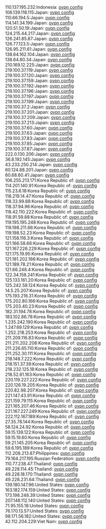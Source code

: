 110.137.195.232:Indonesia: [ovpn config](vpn/110_137_195_232.ovpn)  
106.139.118.115:Japan: [ovpn config](vpn/106_139_118_115.ovpn)  
110.66.194.5:Japan: [ovpn config](vpn/110_66_194_5.ovpn)  
114.141.34.199:Japan: [ovpn config](vpn/114_141_34_199.ovpn)  
120.51.50.19:Japan: [ovpn config](vpn/120_51_50_19.ovpn)  
124.215.44.217:Japan: [ovpn config](vpn/124_215_44_217.ovpn)  
126.241.85.87:Japan: [ovpn config](vpn/126_241_85_87.ovpn)  
126.77.123.5:Japan: [ovpn config](vpn/126_77_123_5.ovpn)  
126.95.211.61:Japan: [ovpn config](vpn/126_95_211_61.ovpn)  
138.64.162.104:Japan: [ovpn config](vpn/138_64_162_104.ovpn)  
138.64.80.34:Japan: [ovpn config](vpn/138_64_80_34.ovpn)  
210.169.12.225:Japan: [ovpn config](vpn/210_169_12_225.ovpn)  
219.100.37.119:Japan: [ovpn config](vpn/219_100_37_119.ovpn)  
219.100.37.120:Japan: [ovpn config](vpn/219_100_37_120.ovpn)  
219.100.37.159:Japan: [ovpn config](vpn/219_100_37_159.ovpn)  
219.100.37.192:Japan: [ovpn config](vpn/219_100_37_192.ovpn)  
219.100.37.196:Japan: [ovpn config](vpn/219_100_37_196.ovpn)  
219.100.37.197:Japan: [ovpn config](vpn/219_100_37_197.ovpn)  
219.100.37.199:Japan: [ovpn config](vpn/219_100_37_199.ovpn)  
219.100.37.2:Japan: [ovpn config](vpn/219_100_37_2.ovpn)  
219.100.37.201:Japan: [ovpn config](vpn/219_100_37_201.ovpn)  
219.100.37.209:Japan: [ovpn config](vpn/219_100_37_209.ovpn)  
219.100.37.213:Japan: [ovpn config](vpn/219_100_37_213.ovpn)  
219.100.37.60:Japan: [ovpn config](vpn/219_100_37_60.ovpn)  
219.100.37.63:Japan: [ovpn config](vpn/219_100_37_63.ovpn)  
219.100.37.83:Japan: [ovpn config](vpn/219_100_37_83.ovpn)  
219.100.37.85:Japan: [ovpn config](vpn/219_100_37_85.ovpn)  
219.100.37.87:Japan: [ovpn config](vpn/219_100_37_87.ovpn)  
222.0.130.206:Japan: [ovpn config](vpn/222_0_130_206.ovpn)  
36.8.192.145:Japan: [ovpn config](vpn/36_8_192_145.ovpn)  
43.233.250.214:Japan: [ovpn config](vpn/43_233_250_214.ovpn)  
60.124.88.201:Japan: [ovpn config](vpn/60_124_88_201.ovpn)  
60.68.60.41:Japan: [ovpn config](vpn/60_68_60_41.ovpn)  
106.255.213.171:Korea Republic of: [ovpn config](vpn/106_255_213_171.ovpn)  
114.201.140.91:Korea Republic of: [ovpn config](vpn/114_201_140_91.ovpn)  
115.23.6.18:Korea Republic of: [ovpn config](vpn/115_23_6_18.ovpn)  
118.219.14.47:Korea Republic of: [ovpn config](vpn/118_219_14_47.ovpn)  
118.33.99.88:Korea Republic of: [ovpn config](vpn/118_33_99_88.ovpn)  
118.37.94.96:Korea Republic of: [ovpn config](vpn/118_37_94_96.ovpn)  
118.42.110.222:Korea Republic of: [ovpn config](vpn/118_42_110_222.ovpn)  
118.91.59.88:Korea Republic of: [ovpn config](vpn/118_91_59_88.ovpn)  
119.195.195.248:Korea Republic of: [ovpn config](vpn/119_195_195_248.ovpn)  
119.198.211.66:Korea Republic of: [ovpn config](vpn/119_198_211_66.ovpn)  
119.198.52.23:Korea Republic of: [ovpn config](vpn/119_198_52_23.ovpn)  
121.158.116.3:Korea Republic of: [ovpn config](vpn/121_158_116_3.ovpn)  
121.166.58.68:Korea Republic of: [ovpn config](vpn/121_166_58_68.ovpn)  
121.167.226.229:Korea Republic of: [ovpn config](vpn/121_167_226_229.ovpn)  
121.175.19.95:Korea Republic of: [ovpn config](vpn/121_175_19_95.ovpn)  
121.181.202.166:Korea Republic of: [ovpn config](vpn/121_181_202_166.ovpn)  
121.189.78.21:Korea Republic of: [ovpn config](vpn/121_189_78_21.ovpn)  
121.66.248.4:Korea Republic of: [ovpn config](vpn/121_66_248_4.ovpn)  
122.34.158.241:Korea Republic of: [ovpn config](vpn/122_34_158_241.ovpn)  
125.133.161.20:Korea Republic of: [ovpn config](vpn/125_133_161_20.ovpn)  
125.242.58.124:Korea Republic of: [ovpn config](vpn/125_242_58_124.ovpn)  
14.5.25.207:Korea Republic of: [ovpn config](vpn/14_5_25_207.ovpn)  
175.193.216.31:Korea Republic of: [ovpn config](vpn/175_193_216_31.ovpn)  
175.202.80.166:Korea Republic of: [ovpn config](vpn/175_202_80_166.ovpn)  
175.203.40.23:Korea Republic of: [ovpn config](vpn/175_203_40_23.ovpn)  
182.31.194.78:Korea Republic of: [ovpn config](vpn/182_31_194_78.ovpn)  
183.102.86.78:Korea Republic of: [ovpn config](vpn/183_102_86_78.ovpn)  
1.235.242.190:Korea Republic of: [ovpn config](vpn/1_235_242_190.ovpn)  
1.247.69.129:Korea Republic of: [ovpn config](vpn/1_247_69_129.ovpn)  
1.252.218.253:Korea Republic of: [ovpn config](vpn/1_252_218_253.ovpn)  
211.209.116.83:Korea Republic of: [ovpn config](vpn/211_209_116_83.ovpn)  
211.211.202.208:Korea Republic of: [ovpn config](vpn/211_211_202_208.ovpn)  
211.226.65.110:Korea Republic of: [ovpn config](vpn/211_226_65_110.ovpn)  
211.252.30.111:Korea Republic of: [ovpn config](vpn/211_252_30_111.ovpn)  
218.148.7.222:Korea Republic of: [ovpn config](vpn/218_148_7_222.ovpn)  
218.151.37.39:Korea Republic of: [ovpn config](vpn/218_151_37_39.ovpn)  
218.232.125.18:Korea Republic of: [ovpn config](vpn/218_232_125_18.ovpn)  
218.52.61.163:Korea Republic of: [ovpn config](vpn/218_52_61_163.ovpn)  
220.119.227.222:Korea Republic of: [ovpn config](vpn/220_119_227_222.ovpn)  
220.126.19.205:Korea Republic of: [ovpn config](vpn/220_126_19_205.ovpn)  
220.82.98.207:Korea Republic of: [ovpn config](vpn/220_82_98_207.ovpn)  
221.147.43.91:Korea Republic of: [ovpn config](vpn/221_147_43_91.ovpn)  
221.159.79.115:Korea Republic of: [ovpn config](vpn/221_159_79_115.ovpn)  
221.165.207.46:Korea Republic of: [ovpn config](vpn/221_165_207_46.ovpn)  
221.167.227.249:Korea Republic of: [ovpn config](vpn/221_167_227_249.ovpn)  
222.112.167.189:Korea Republic of: [ovpn config](vpn/222_112_167_189.ovpn)  
27.35.78.144:Korea Republic of: [ovpn config](vpn/27_35_78_144.ovpn)  
58.124.24.92:Korea Republic of: [ovpn config](vpn/58_124_24_92.ovpn)  
59.15.139.122:Korea Republic of: [ovpn config](vpn/59_15_139_122.ovpn)  
59.15.19.60:Korea Republic of: [ovpn config](vpn/59_15_19_60.ovpn)  
59.21.145.205:Korea Republic of: [ovpn config](vpn/59_21_145_205.ovpn)  
59.6.195.189:Korea Republic of: [ovpn config](vpn/59_6_195_189.ovpn)  
112.208.213.87:Philippines: [ovpn config](vpn/112_208_213_87.ovpn)  
79.164.217.195:Russian Federation: [ovpn config](vpn/79_164_217_195.ovpn)  
110.77.238.47:Thailand: [ovpn config](vpn/110_77_238_47.ovpn)  
49.228.114.45:Thailand: [ovpn config](vpn/49_228_114_45.ovpn)  
49.228.18.170:Thailand: [ovpn config](vpn/49_228_18_170.ovpn)  
49.228.231.64:Thailand: [ovpn config](vpn/49_228_231_64.ovpn)  
139.180.147.96:United States: [ovpn config](vpn/139_180_147_96.ovpn)  
163.182.174.159:United States: [ovpn config](vpn/163_182_174_159.ovpn)  
173.198.248.39:United States: [ovpn config](vpn/173_198_248_39.ovpn)  
207.148.112.140:United States: [ovpn config](vpn/207_148_112_140.ovpn)  
71.95.155.18:United States: [ovpn config](vpn/71_95_155_18.ovpn)  
76.170.13.57:United States: [ovpn config](vpn/76_170_13_57.ovpn)  
98.171.56.182:United States: [ovpn config](vpn/98_171_56_182.ovpn)  
42.112.204.229:Viet Nam: [ovpn config](vpn/42_112_204_229.ovpn)  
